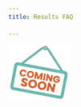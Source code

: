 ```yaml
---
title: Results FAQ

---
```



<img src="/src/assets/comingSoon.png" alt="New Account Screenshot" style="width:25%;">